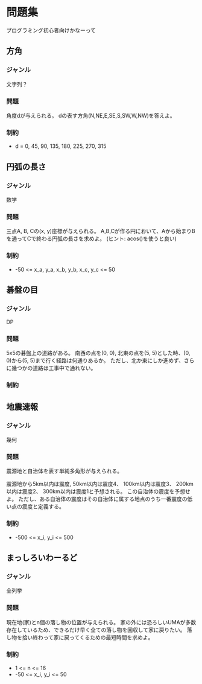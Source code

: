 # 問題集

プログラミング初心者向けかなーって


## 方角

### ジャンル

文字列？

### 問題

角度dが与えられる。
dの表す方角(N,NE,E,SE,S,SW,W,NW)を答えよ。

### 制約

* d = 0, 45, 90, 135, 180, 225, 270, 315


## 円弧の長さ

### ジャンル

数学

### 問題

三点A, B, Cの(x, y)座標が与えられる。
A,B,Cが作る円において、Aから始まりBを通ってCで終わる円弧の長さを求めよ。
(ヒント: acos()を使うと良い)

### 制約

* -50 <= x_a, y_a, x_b, y_b, x_c, y_c <= 50


## 碁盤の目

### ジャンル

DP

### 問題

5x5の碁盤上の道路がある。
南西の点を(0, 0), 北東の点を(5, 5)とした時、(0, 0)から(5, 5)まで行く経路は何通りあるか。
ただし、北か東にしか進めず、さらに幾つかの道路は工事中で通れない。

### 制約


## 地震速報

### ジャンル

幾何

### 問題

震源地と自治体を表す単純多角形が与えられる。

震源地から5km以内は震度,
50km以内は震度4、
100km以内は震度3、
200km以内は震度2、
300km以内は震度1と予想される。
この自治体の震度を予想せよ。
ただし、ある自治体の震度はその自治体に属する地点のうち一番震度の低い点の震度と定義する。

### 制約
* -500 <= x_i, y_i <= 500


## まっしろいわーるど

### ジャンル

全列挙

### 問題

現在地(家)とn個の落し物の位置が与えられる。
家の外には恐ろしいUMAが多数存在しているため、できるだけ早く全ての落し物を回収して家に戻りたい。
落し物を拾い終わって家に戻ってくるための最短時間を求めよ。

### 制約
* 1 <= n <= 16
* -50 <= x_i, y_i <= 50
